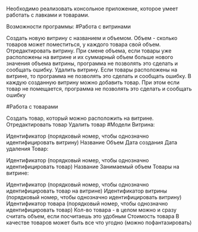 ﻿Необходимо реализовать консольное приложение, которое умеет работать с лавками и товарами.

Возможности программы:
#Работа с витринами

Создать новую витрину с названием и объемом. Объем - сколько товаров может поместиться, у каждого товара свой объем.
Отредактировать витрину. При смене объема, если товары уже расположены на витрине и их суммарный объем больше нового значения объема витрины, программа
не позволять это сделать и сообщать ошибку.
Удалить витрину. Если товары расположены на витрине, то программа не позволять это сделать и сообщать ошибку.
В каждую созданную витрину можно добавить товар. При этом если товар не помещается, программа не позволять это сделать и сообщать ошибку

#Работа с товарами

Создать товар, который можно расположить на витрине.
Отредактировать товар
Удалить товар
#Модели
Витрина:

Идентификатор (порядковый номер, чтобы однозначно идентифицировать витрину)
Название
Объем
Дата создания
Дата удаления
Товар:

Идентификатор (порядковый номер, чтобы однозначно идентифицировать товар)
Название
Занимаемый объем
Товары на витрине:

Идентификатор (порядковый номер, чтобы однозначно идентифицировать товар на витрине)
Идентификатор витрины (порядковый номер, чтобы однозначно идентифицировать витрину)
Идентификатор товара (порядковый номер, чтобы однозначно идентифицировать товар)
Кол-во товара - в целом можно и сразу считать объем, если посчитаешь это удобным
Стоимость товара
В качестве товаров может быть все что угодно (можно пофантазировать)